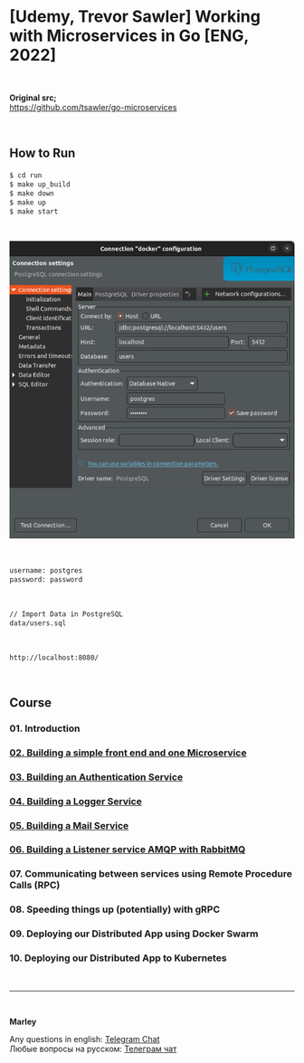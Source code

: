 # [Udemy, Trevor Sawler] Working with Microservices in Go [ENG, 2022]

<br/>

**Original src;**  
https://github.com/tsawler/go-microservices

<br/>

## How to Run

```
$ cd run
$ make up_build
$ make down
$ make up
$ make start
```

<br/>

![Application](/img/pic-m03-img01.png)

<br/>

```
username: postgres
password: password
```

<br/>

```
// Import Data in PostgreSQL
data/users.sql
```

<br/>

```
http://localhost:8080/
```

<br/>

## Course

### 01. Introduction

### [02. Building a simple front end and one Microservice](./docs/Module02.md)

### [03. Building an Authentication Service](./docs/Module03.md)

### [04. Building a Logger Service](./docs/Module04.md)

### [05. Building a Mail Service](./docs/Module05.md)

### [06. Building a Listener service AMQP with RabbitMQ](./docs/Module06.md)

### 07. Communicating between services using Remote Procedure Calls (RPC)

### 08. Speeding things up (potentially) with gRPC

### 09. Deploying our Distributed App using Docker Swarm

### 10. Deploying our Distributed App to Kubernetes

<br/>

---

<br/>

**Marley**

Any questions in english: <a href="https://jsdev.org/chat/">Telegram Chat</a>  
Любые вопросы на русском: <a href="https://jsdev.ru/chat/">Телеграм чат</a>
